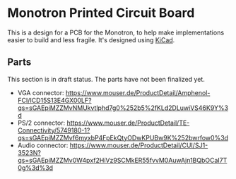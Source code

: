 # Monotron Printed Circuit Board

This is a design for a PCB for the Monotron, to help make implementations easier to build and less fragile. It's designed using [KiCad](http://kicad-pcb.org/).


## Parts

This section is in draft status. The parts have not been finalized yet.

- VGA connector: https://www.mouser.de/ProductDetail/Amphenol-FCI/ICD15S13E4GX00LF?qs=sGAEpiMZZMvNMUkvtlphd7g0%252b5%2fKLd2DLuwiVS46K9Y%3d
- PS/2 connector: https://www.mouser.de/ProductDetail/TE-Connectivity/5749180-1?qs=sGAEpiMZZMvf6myxbP4FpEkQtyODwKPUBw9K%252bwrfow0%3d
- Audio connector: https://www.mouser.de/ProductDetail/CUI/SJ1-3523N?qs=sGAEpiMZZMv0W4pxf2HiVz9SCMkER55fvvM0AuwAjn1BQbOCaI7T0g%3d%3d
